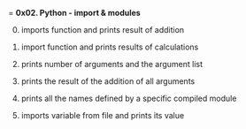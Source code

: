 =
<b>0x02. Python - import & modules </b>

0. imports function and prints result of addition

1. import function and prints results of calculations

2. prints number of arguments and the argument list

3. prints the result of the addition of all arguments

4. prints all the names defined by a specific compiled module

5. imports variable from file and prints its value
